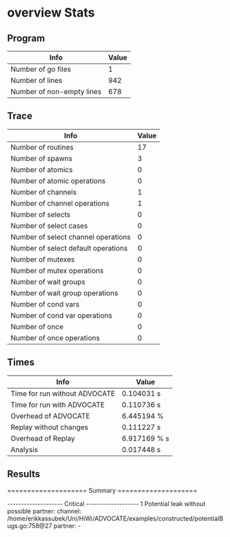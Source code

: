 # overview Stats

## Program
| Info | Value |
| - | - |
| Number of go files | 1 |
| Number of lines | 942 |
| Number of non-empty lines | 678 |


## Trace
| Info | Value |
| - | - |
| Number of routines | 17 |
| Number of spawns | 3 |
| Number of atomics | 0 |
| Number of atomic operations | 0 |
| Number of channels | 1 |
| Number of channel operations | 1 |
| Number of selects | 0 |
| Number of select cases | 0 |
| Number of select channel operations | 0 |
| Number of select default operations | 0 |
| Number of mutexes | 0 |
| Number of mutex operations | 0 |
| Number of wait groups | 0 |
| Number of wait group operations | 0 |
| Number of cond vars | 0 |
| Number of cond var operations | 0 |
| Number of once | 0| 
| Number of once operations | 0 |


## Times
| Info | Value |
| - | - |
| Time for run without ADVOCATE | 0.104031 s |
| Time for run with ADVOCATE | 0.110736 s |
| Overhead of ADVOCATE | 6.445194 % |
| Replay without changes | 0.111227 s |
| Overhead of Replay | 6.917169 % s |
| Analysis | 0.017448 s |


## Results
==================== Summary ====================

-------------------- Critical -------------------
1 Potential leak without possible partner:
	channel: /home/erikkassubek/Uni/HiWi/ADVOCATE/examples/constructed/potentialBugs.go:758@27
	partner: -
